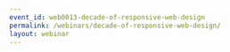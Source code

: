 ```yaml
---
event_id: web0013-decade-of-responsive-web-design
permalink: /webinars/decade-of-responsive-web-design/
layout: webinar
---
```

